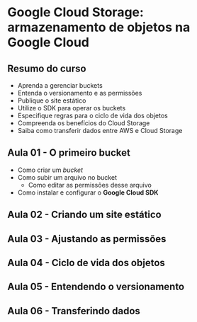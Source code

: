 # Google Cloud Storage: armazenamento de objetos na Google Cloud

## Resumo do curso

- Aprenda a gerenciar buckets
- Entenda o versionamento e as permissões
- Publique o site estático
- Utilize o SDK para operar os buckets
- Especifique regras para o ciclo de vida dos objetos
- Compreenda os benefícios do Cloud Storage
- Saiba como transferir dados entre AWS e Cloud Storage

## Aula 01 - O primeiro bucket

- Como criar um *bucket*
- Como subir um arquivo no bucket
  - Como editar as permissões desse arquivo
- Como instalar e configurar o **Google Cloud SDK**

## Aula 02 - Criando um site estático



## Aula 03 - Ajustando as permissões



## Aula 04 - Ciclo de vida dos objetos



## Aula 05 - Entendendo o versionamento



## Aula 06 - Transferindo dados

